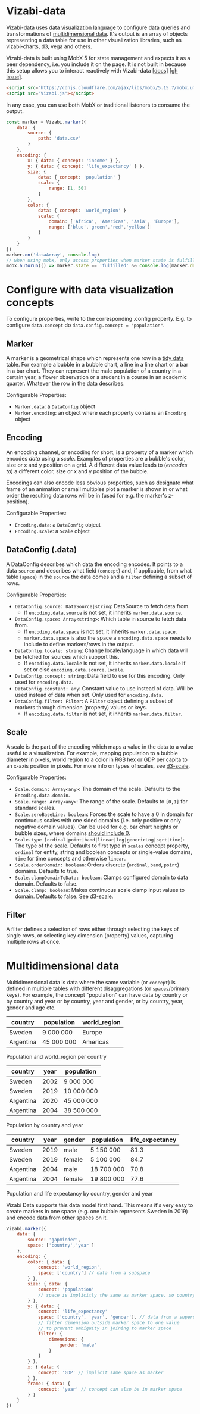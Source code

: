 # Vizabi-data

Vizabi-data uses [data visualization language](#configure-with-data-visualization-concepts) to configure data queries and transformations of [multidimensional data](#multi-dimensional-data). It's output is an array of objects representing a data table for use in other visualization libraries, such as vizabi-charts, d3, vega and others.

Vizabi-data is built using MobX 5 for state management and expects it as a peer dependency, i.e. you include it on the page. It is not built in because this setup allows you to interact reactively with Vizabi-data [[docs]](https://mobx.js.org/configuration.html#isolateglobalstate-boolean) [[gh issue]](https://github.com/mobxjs/mobx/issues/1082). 

```html
<script src="https://cdnjs.cloudflare.com/ajax/libs/mobx/5.15.7/mobx.umd.min.js"></script>
<script src="Vizabi.js"></script>
```
In any case, you can use both MobX or traditional listeners to consume the output.
```js
const marker = Vizabi.marker({
    data: {
        source: {
            path: 'data.csv'
        }
    },
    encoding: {
        x: { data: { concept: 'income' } },
        y: { data: { concept: 'life_expectancy' } },
        size: { 
            data: { concept: 'population' } 
            scale: { 
                range: [1, 50] 
            }
        },
        color: { 
            data: { concept: 'world_region' } 
            scale: {
                domain: ['Africa', 'Americas', 'Asia', 'Europe'],
                range: ['blue','green','red','yellow']
            }    
        }
    }
})
marker.on('dataArray', console.log)
// when using mobx, only access properties when marker state is fulfilled
mobx.autorun(() => marker.state == 'fulfilled' && console.log(marker.dataArray));
```

# Configure with data visualization concepts
To configure properties, write to the corresponding .config property. E.g. to configure `data.concept` do `data.config.concept = "population"`. 

## Marker
A marker is a geometrical shape which represents one row in a [tidy data](https://vita.had.co.nz/papers/tidy-data.pdf) table. For example a bubble in a bubble chart, a line in a line chart or a bar in a bar chart. They can represent the male population of a country in a certain year, a flower observation or a student in a course in an academic quarter. Whatever the row in the data describes.

Configurable Properties:
- `Marker.data`: a `DataConfig` object
- `Marker.encoding`: an object where each property contains an `Encoding` object

## Encoding
An encoding channel, or encoding for short, is a property of a marker which encodes *data* using a *scale*. Examples of properties are a bubble's color, size or x and y position on a grid. A different data value leads to (*encodes to*) a different color, size or x and y position of the bubble.

Encodings can also encode less obvious properties, such as designate what frame of an animation or small multiples plot a marker is shown in or what order the resulting data rows will be in (used for e.g. the marker's z-position).

Configurable Properties:
- `Encoding.data`: a `DataConfig` object
- `Encoding.scale`: a `Scale` object

## DataConfig (.data)
A DataConfig describes which data the encoding encodes. It points to a data `source` and describes what field (`concept`) and, if applicable, from what table (`space`) in the `source` the data comes and a `filter` defining a subset of rows. 

Configurable Properties:
- `DataConfig.source: DataSource|string`: DataSource to fetch data from.
  - If `encoding.data.source` is not set, it inherits `marker.data.source`.
- `DataConfig.space: Array<string>`: Which table in source to fetch data from. 
  - If `encoding.data.space` is not set, it inherits `marker.data.space`.
  - `marker.data.space` is also the space a `encoding.data.space` needs to include to define markers/rows in the output.  
- `DataConfig.locale: string`: Change locale/language in which data will be fetched for sources which support this. 
  - If `encoding.data.locale` is not set, it inherits `marker.data.locale` if set or else `encoding.data.source.locale`.
- `DataConfig.concept: string`: Data field to use for this encoding. Only used for `encoding.data`.
- `DataConfig.constant: any`: Constant value to use instead of data. Will be used instead of data when set. Only used for `encoding.data`.
- `DataConfig.filter: Filter`: A `Filter` object defining a subset of markers through dimension (property) values or keys.
  - If `encoding.data.filter` is not set, it inherits `marker.data.filter`.
  
## Scale
A scale is the part of the encoding which maps a value in the data to a value useful to a visualization. For example, mapping population to a bubble diameter in pixels, world region to a color in RGB hex or GDP per capita to an x-axis position in pixels. For more info on types of scales, see [d3-scale](https://github.com/d3/d3-scale).

Configurable Properties:
- `Scale.domain: Array<any>`: The domain of the scale. Defaults to the `Encoding.data.domain`.
- `Scale.range: Array<any>`: The range of the scale. Defaults to `[0,1]` for standard scales.
- `Scale.zeroBaseLine: boolean`: Forces the scale to have a 0 in domain for continuous scales with one sided domains (i.e. only positive or only negative domain values). Can be used for e.g. bar chart heights or bubble sizes, where domains [should include 0](https://flowingdata.com/2015/08/31/bar-chart-baselines-start-at-zero/).
- `Scale.type [ordinal|point|band|linear|log|genericLog|sqrt|time]`: The type of the scale. Defaults to first type in `scales` concept property, `ordinal` for entity, string and boolean concepts or single-value domains, `time` for time concepts and otherwise `linear`.
- `Scale.orderDomain: boolean`: Orders discrete (`ordinal`, `band`, `point`) domains. Defaults to true.
- `Scale.clampDomainToData: boolean`: Clamps configured domain to data domain. Defaults to false.
- `Scale.clamp: boolean`: Makes continuous scale clamp input values to domain. Defaults to false. See [d3-scale](https://github.com/d3/d3-scale#continuous_clamp).

## Filter
A filter defines a selection of rows either through selecting the keys of single rows, or selecting key dimension (property) values, capturing multiple rows at once. 

# Multidimensional data

Multidimensional data is data where the same variable (or `concept`) is defined in multiple tables with different disaggregations (or `spaces`/primary keys). For example, the concept "population" can have data by country or by country and year or by country, year and gender, or by country, year, gender and age etc.


| country | population | world_region |
| ------- | ---------- | --- |
| Sweden | 9 000 000 | Europe |
| Argentina | 45 000 000 | Americas |

Population and world_region per country

| country | year | population |
| ------- | --- | ---------- |
| Sweden | 2002 | 9 000 000 |
| Sweden | 2019 | 10 000 000 |
| Argentina | 2020 | 45 000 000 |
| Argentina | 2004 | 38 500 000 |

Population by country and year

| country | year | gender | population | life_expectancy |
| ------- | --- | ------- | --- | --- |
| Sweden | 2019 | male | 5 150 000 | 81.3 |
| Sweden | 2019 | female | 5 100 000 | 84.7 |
| Argentina | 2004 | male | 18 700 000 | 70.8 |
| Argentina | 2004 | female | 19 800 000 | 77.6 |

Population and life expectancy by country, gender and year

Vizabi Data supports this data model first hand. This means it's very easy to create markers in one space (e.g. one bubble represents Sweden in 2019) and encode data from other spaces on it.

```js
Vizabi.marker({
    data: { 
        source: 'gapminder',
        space: ['country','year'] 
    },
    encoding: {
        color: { data: {
            concept: 'world_region',
            space: ['country'] // data from a subspace
        } },
        size: { data: {
            concept: 'population'
            // space is implicitly the same as marker space, so country,year
        } },
        y: { data: {
            concept: 'life_expectancy'
            space: ['country', 'year', 'gender'], // data from a superspace
            // filter dimension outside marker space to one value 
            // to prevent ambiguity in joining to marker space
            filter: {
                dimensions: {
                    gender: 'male' 
                }
            }
        } },
        x: { data: {
            concept: 'GDP' // implicit same space as marker
        } },
        frame: { data: {
            concept: 'year' // concept can also be in marker space
        } }
    }
})
```
